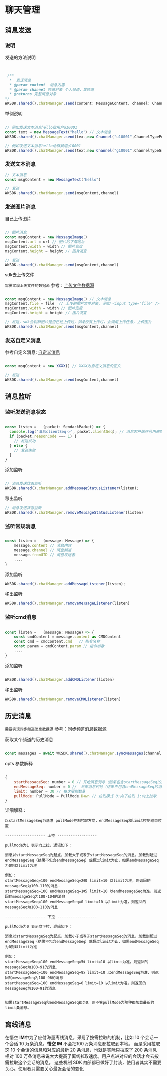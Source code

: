 # 聊天管理

## 消息发送


### 说明

发送的方法说明
```js


 /**
  *  发送消息
  * @param content  消息内容
  * @param channel 频道对象 个人频道，群频道
  * @returns 完整消息对象
*/
WKSDK.shared().chatManager.send(content: MessageContent, channel: Channel)


```

举例说明

``` js

// 例如发送文本消息hello给用户u10001
const text = new MessageText("hello") // 文本消息
WKSDK.shared().chatManager.send(text,new Channel("u10001",ChannelTypePerson))

// 例如发送文本消息hello给群频道g10001
WKSDK.shared().chatManager.send(text,new Channel("g10001",ChannelTypeGroup))

```

### 发送文本消息

``` js
// 文本消息
const msgContent = new MessageText("hello") 

// 发送
WKSDK.shared().chatManager.send(msgContent,channel)

```

### 发送图片消息

自己上传图片

``` js

// 图片消息
const msgContent = new MessageImage() 
msgContent.url = url // 图片的下载地址
msgContent.width = width // 图片宽度
msgContent.height = height // 图片高度

// 发送
WKSDK.shared().chatManager.send(msgContent,channel)

```

sdk去上传文件

`需要实现上传文件的数据源` 参考：[上传文件数据源](/sdk/jssdk/datasource.html#文件上传数据源)

``` js

const msgContent = new MessageImage() // 文本消息
msgContent.file = file  // 上传的图片文件对象, 例如 <input type="file" /> 获取到的文件对象 
msgContent.width = width // 图片宽度
msgContent.height = height // 图片高度

// 发送，sdk会判断图片是否已经上传过，如果没有上传过，会调用上传任务，上传图片
WKSDK.shared().chatManager.send(msgContent,channel)

```

### 发送自定义消息

参考自定义消息: [自定义消息](/sdk/jssdk/advance.html#自定义消息)

```ts

const msgContent = new XXXX() // XXXX为自定义消息的正文

// 发送
WKSDK.shared().chatManager.send(msgContent,channel)
```

## 消息监听

### 监听发送消息状态

``` js

const listen =   (packet: SendackPacket) => {
  console.log('消息clientSeq->', packet.clientSeq); // 消息客户端序号用来匹配对应的发送的消息
  if (packet.reasonCode === 1) {
    // 发送成功
  } else {
    // 发送失败
  }
}

```

添加监听

```js

// 消息发送状态监听
WKSDK.shared().chatManager.addMessageStatusListener(listen);

```


移出监听

```js
// 消息发送状态监听
WKSDK.shared().chatManager.removeMessageStatusListener(listen)

```

### 监听常规消息


``` js

const listen =   (message: Message) => {
    message.content // 消息内容
    message.channel // 消息频道
    message.fromUID // 消息发送者
    ....
}

```

添加监听

```js
WKSDK.shared().chatManager.addMessageListener(listen);
```


移出监听

```js
WKSDK.shared().chatManager.removeMessageListener(listen)
```

### 监听cmd消息

``` js

const listen =   (message: Message) => {
    const cmdContent = message.content as CMDContent
    const cmd = cmdContent.cmd   // 指令名称
    const param = cmdContent.param // 指令参数
    ....
}

```


添加监听

```js

WKSDK.shared().chatManager.addCMDListener(listen)

```


移出监听

```js
WKSDK.shared().chatManager.removeCMDListener(listen)

```

## 历史消息

`需要实现同步频道消息数据源` 参考：[同步频道消息数据源](/sdk/jssdk/datasource.html#同步频道消息数据源)

获取某个频道的历史消息

```js

const messages = await WKSDK.shared().chatManager.syncMessages(channel, opts)


```

opts 参数解释

```js

{
    startMessageSeq: number = 0 // 开始消息列号（结果包含startMessageSeq的消息）
    endMessageSeq: number = 0 //  结束消息列号（结果不包含endMessageSeq的消息）0表示不限制
    limit: number = 30 // 每次限制数量
    pullMode: PullMode = PullMode.Down // 拉取模式 0:向下拉取 1:向上拉取
}

```

详细解释：

```
以startMessageSeq为基准 pullMode控制拉取方向，endMessageSeq和limit控制结束位置

------------------ 上拉 ------------------

pullMode为1 表示向上拉，逻辑如下：

消息以startMessageSeq为起点，加载大于或等于startMessageSeq的消息，加载到超过endMessageSeq（结果不包含endMessageSeq）或超过limit为止，如果endMessageSeq为0则以limit为准

例如：
startMessageSeq=100 endMessageSeq=200 limit=10 以limit为准，则返回的messageSeq为100-110的消息.
startMessageSeq=100 endMessageSeq=105 limit=10 以endMessageSeq为准，则返回的messageSeq为100-104的消息
startMessageSeq=100 endMessageSeq=0 limit=10 以limit为准，则返回的messageSeq为100-110的消息

------------------ 下拉 ------------------

pullMode为0 表示向下拉，逻辑如下：

消息以startMessageSeq为起点，加载小于或等于startMessageSeq的消息，加载到超过endMessageSeq（结果不包含endMessageSeq）或超过limit为止，如果endMessageSeq为0则以limit为准

例如：
startMessageSeq=100 endMessageSeq=50 limit=10 以limit为准，则返回的messageSeq为100-91的消息.
startMessageSeq=100 endMessageSeq=95 limit=10 以endMessageSeq为准，则返回的messageSeq为100-96的消息
startMessageSeq=100 endMessageSeq=0 limit=10 以limit为准，则返回的messageSeq为100-91的消息


如果startMessageSeq和endMessageSeq都为0，则不管pullMode为那种都加载最新的limit条消息。
```


## 离线消息

在悟空 **IM**中为了应付海量离线消息，采用了按需拉取的机制，比如 10 个会话一个会话 10 万条消息，**悟空 IM** 不会把100 万条消息都拉取到本地。 而是采用拉取这 10 个会话的信息和对应的最新 20 条消息，也就是实际只拉取了 200 条消息 相对 100 万条消息来说大大提高了离线拉取速度。用户点进对应的会话才会去按需拉取这个会话的消息。 这些机制 SDK 内部都已做好了封装，使用者其实不需要关心。使用者只需要关心最近会话的变化




